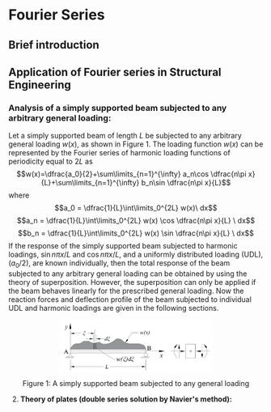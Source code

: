 # Fourier Series

## Brief introduction

## Application of Fourier series in Structural Engineering

### **Analysis of a simply supported beam subjected to any arbitrary general loading:**
   Let a simply supported beam of length $L$ be subjected to any arbitrary general loading $w(x)$, as shown in Figure 1. The loading function $w(x)$ can be represented by the Fourier series of harmonic loading functions of periodicity equal to $2L$ as $$w(x)=\dfrac{a_0}{2}+\sum\limits_{n=1}^{\infty} a_n\cos \dfrac{n\pi x}{L}+\sum\limits_{n=1}^{\infty} b_n\sin \dfrac{n\pi x}{L}$$ where $$a_0 = \dfrac{1}{L}\int\limits_0^{2L} w(x)\ dx$$ $$a_n = \dfrac{1}{L}\int\limits_0^{2L} w(x) \cos \dfrac{n\pi x}{L} \ dx$$ $$b_n = \dfrac{1}{L}\int\limits_0^{2L} w(x) \sin \dfrac{n\pi x}{L} \ dx$$ If the response of the simply supported beam subjected to harmonic loadings, $\sin n\pi x/L$ and $\cos n\pi x/L$, and a uniformly distributed loading (UDL), $(a_0/2)$, are known individually, then the total response of the beam subjected to any arbitrary general loading can be obtained by using the theory of superposition. However, the superposition can only be applied if the beam behaves linearly for the prescribed general loading. Now the reaction forces and deflection profile of the beam subjected to individual UDL and harmonic loadings are given in the following sections.
   
  <p align="center">
    <img align="center" src="ssb_general_load.png" alt="drawing" width="300"/>
  </p>
  <p align="center"> Figure 1: A simply supported beam subjected to any general loading </p>

2. **Theory of plates (double series solution by Navier's method):** 
